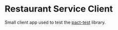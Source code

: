 Restaurant Service Client
=========================

Small client app used to test the [pact-test](https://github.com/Kalimaha/pact-test) library.
